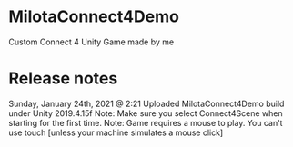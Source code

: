 # MilotaConnect4Demo
Custom Connect 4 Unity Game made by me

# Release notes
Sunday, January 24th, 2021 @ 2:21 
Uploaded MilotaConnect4Demo build under Unity 2019.4.15f
Note: Make sure you select Connect4Scene when starting for the first time.
Note: Game requires a mouse to play.  You can't use touch [unless your machine simulates a mouse click]



